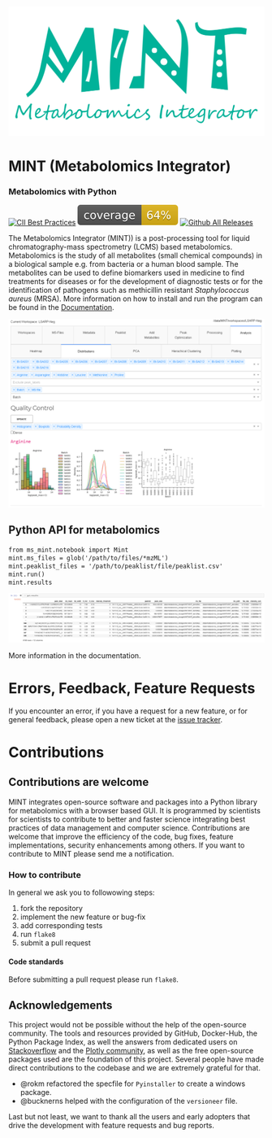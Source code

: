 ![](docs/image/MINT-logo.png)

# MINT (Metabolomics Integrator)
### Metabolomics with Python

[![CII Best Practices](https://bestpractices.coreinfrastructure.org/projects/5178/badge)](https://bestpractices.coreinfrastructure.org/projects/5178)
![](images/coverage.svg)
[![Github All Releases](https://img.shields.io/github/downloads/sorenwacker/ms-mint/total.svg)]()


The Metabolomics Integrator (MINT)) is a post-processing tool for liquid chromatography-mass spectrometry (LCMS) based metabolomics. 
Metabolomics is the study of all metabolites (small chemical compounds) in a biological sample e.g. from bacteria or a human blood sample. 
The metabolites can be used to define biomarkers used in medicine to find treatments for diseases or for the development of diagnostic tests 
or for the identification of pathogens such as methicillin resistant _Staphylococcus aureus_ (MRSA). 
More information on how to install and run the program can be found in the [Documentation](https://sorenwacker.github.io/ms-mint/).

![](./docs/image/distributions.png)

## Python API for metabolomics

    from ms_mint.notebook import Mint
    mint.ms_files = glob('/path/to/files/*mzML')
    mint.peaklist_files = '/path/to/peaklist/file/peaklist.csv'
    mint.run()
    mint.results

![Mint Jupyter Results](./docs/image/jupyter_results.png "Mint Jupyter Results")

More information in the documentation.

# Errors, Feedback, Feature Requests
If you encounter an error, if you have a request for a new feature, or for general feedback, please open a new ticket at the [issue tracker](https://github.com/sorenwacker/ms-mint/issues).

# Contributions
## Contributions are welcome
MINT integrates open-source software and packages into a Python library for metabolomics with a browser based GUI. It is programmed by scientists for scientists to contribute to  better and faster science integrating best practices of data management and computer science. Contributions are welcome that improve the efficiency of the code, bug fixes, feature implementations, security enhancements among others. If you want to contribute to MINT please send me a notification.

### How to contribute
In general we ask you to followowing steps:

1. fork the repository
1. implement the new feature or bug-fix
1. add corresponding tests
2. run `flake8`
3. submit a pull request

#### Code standards
Before submitting a pull request please run `flake8`.

## Acknowledgements
This project would not be possible without the help of the open-source community. 
The tools and resources provided by GitHub, Docker-Hub, the Python Package Index, as well the answers from dedicated users on [Stackoverflow](stackoverflow.com)
and the [Plotly community](https://community.plotly.com/), as well as the free open-source packages used are the foundation of this project.
Several people have made direct contributions to the codebase and we are extremely grateful for that. 

- @rokm refactored the specfile for `Pyinstaller` to create a windows package. 
- @bucknerns helped with the configuration of the `versioneer` file.

Last but not least, we want to thank all the users and early adopters that drive the development with feature requests and bug reports.

